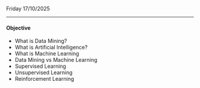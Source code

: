 Friday 17/10/2025

---
#### Objective
- What is Data Mining?
- What is Artificial Intelligence?
- What is Machine Learning
- Data Mining vs Machine Learning
- Supervised Learning
- Unsupervised Learning
- Reinforcement Learning

